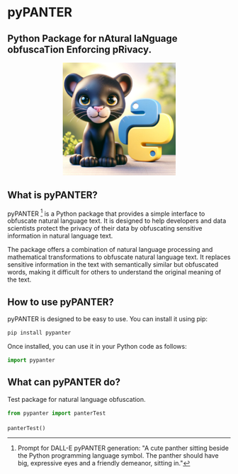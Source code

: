 # pyPANTER
## Python **P**ackage for n**A**tural la**N**guage obfusca**T**ion **E**nforcing p**R**ivacy.
<p align="center">
    <img src="./images/pyPANTER.webp" width="255">
</p>

## What is pyPANTER?

pyPANTER [^1] is a Python package that provides a simple interface to obfuscate natural language text. It is designed to help developers and data scientists protect the privacy of their data by obfuscating sensitive information in natural language text. 

The package offers a combination of natural language processing and mathematical transformations to obfuscate natural language text. It replaces sensitive information in the text with semantically similar but obfuscated words, making it difficult for others to understand the original meaning of the text.

## How to use pyPANTER?

pyPANTER is designed to be easy to use. You can install it using pip:

```bash
pip install pypanter
```

Once installed, you can use it in your Python code as follows:

```python
import pypanter
```

## What can pyPANTER do?

Test package for natural language obfuscation.

```python
from pypanter import panterTest

panterTest()
```

[^1]: Prompt for DALL-E pyPANTER generation: "A cute panther sitting beside the Python programming language symbol. The panther should have big, expressive eyes and a friendly demeanor, sitting in."